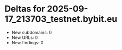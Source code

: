 # Deltas for 2025-09-17_213703_testnet.bybit.eu
- New subdomains: 0
- New URLs: 0
- New findings: 0
